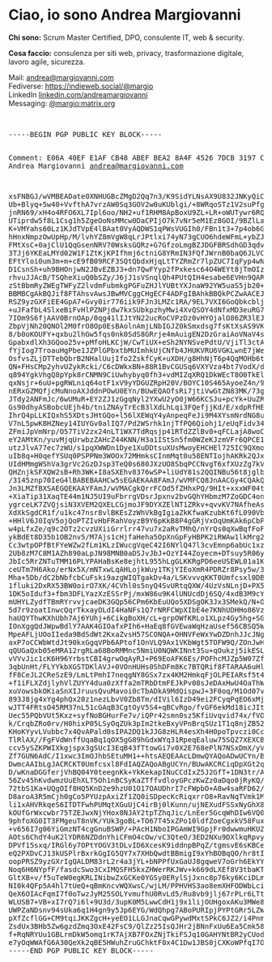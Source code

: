<h1>Ciao, io sono <strong>Andrea Margiovanni</strong></h1>
<p><strong>Chi sono:</strong> Scrum Master Certified, DPO, consulente IT, web & security.</p>
<p><strong>Cosa faccio:</strong> consulenza per siti web, privacy, trasformazione digitale, lavoro agile, sicurezza.</p>
<p class="lead">
  Mail: <a href="mailto:andrea@margiovanni.com">andrea@margiovanni.com</a><br />
  Fediverse: <a href="https://indieweb.social/@margio" rel="me">https://indieweb.social/@margio</a><br />
  LinkedIn <a href="https://www.linkedin.com/in/andreamargiovanni/">linkedin.com/andreamargiovanni</a><br />
  Messaging: <a href="https://matrix.to/#/@margio:matrix.org">@margio:matrix.org</a>
</p>
<br />
<pre>
-----BEGIN PGP PUBLIC KEY BLOCK-----
  
Comment: E06A 40EF E1AF CB48 ABEF  BEA2 8A4F 4526 7DCB 3197
Comment: Andrea Margiovanni <andrea@margiovanni.com>

xsFNBGJ/wVMBEADate0XNHUGBcZMgD2Qq7n3/K9SidYLNsAX9U832JNKyQiCTHAv
Ub+Blyq+5w40+VvfthA7vrzAW0Sq3GOV2w0uKUblgi/+8WRqoSTz1V2suPfg3H+2
jnRN69/xH4o4RFO6XL7Ipl6oo/NH2+uf1RHM8ApBoxU9ZL+LR+oWUTywr6RQzTzr
UTiprdw5f8L1Csg1h5ZgeOoNsMMcw0DaCPIjO7k7vNr5eM1Ez8GOI/9BZlLa4AK0
K+VMYahs60Lz1KJdTVpE4lBAat0VyAQDWS1qPWsVUGIh0/FBn1t3+7p4ob6GoPIr
hHnxNmpzOwUpHp/M/lvhYZ8mVgW8qLrJPtlxi74yN73gCUO6hdeWFmL+ybZJ8Hrf
FMtXsC+0ajClU1QqGsenNRV70WsksGQRz+G7GfzoLmgBZJDGFBRSdhGD3qdvq3F6
3TJj6YKEaLMYd02W1F1ZtKjKPIfhmj6ctniG8YRmIN3FQfJWrnB0baQ6JLVCEMEj
EFtYloi0um3m+m+cE9fB09RCF3SQtQbdxHjqLtTYZRmZr7lpZUC7IqFyp4wNqXOb
D1CsnSh+uh9BHOnjwN2JBvEZBJ3+dn7QwFYyp2fPxkesc64O4WEYt8jTmOIza3Hp
rhvuJJAcB/TSQheXiuQ0bSZy/J6jJ1sVSnqlQh4PUtQIH4esabe6EVHn9QARAQAB
zStBbmRyZWEgTWFyZ2lvdmFubmkgPGFuZHJlYUBtYXJnaW92YW5uaS5jb20+wsGR
BBMBCgAkBQJif8FTAhsvAwsJBwMVCggCHgECF4ADFgIBAhkBBQkPCZwAACEJEIpP
RSZ9yzGXFiEE4GpA7+Gvy0ir776iik9FJn3LMZc1RA/9EL7VXI6GoQbkcblj8bm7
+uJFafbL4SlxeBiFvHlPZNPjdw7kxSUbkpzhyMwi4XvQSOY4dNfxMD3euRG7MhTC
7IOm9S6fjAAV0BrnOAp/0qg41lIJtYN22ucRoCVPzDz0vHYOjalO86ZR3lEJ/jDW
ZbpVjNh20QNOl2M0frO8Op0EsBAolnAmjLNbIGJZ0kSmxdsg7fsKtXsAS9VKTZ9T
8/b0oKOUFY+qxbu2lhGw5fqs0nk0SdS8GRrje4mAuigEN2DzGraiAoVNaV4sgpcl
GpabxdlXh3GQoo25v+pMfoHLKCjW/CwTiUX+eSh2NYNSvePdtU/VjiTl3ctAJMcv
fYjIog7TroauHgPbe1JZPlGPbxtbMUImhkUjCNfb4JHUKVRU6VGKLwnE7jWerYJ1
OsfvsZLjDTTebQbrB2NHalUujIfo2ZskfCyK+uXDH/g8HhNjT6p4QqMOHb6tgrR+
QN+FHsCMp2yhvUZykRcki/C6cDWkxBN+88R1BvCGUSq6VXYVza4bt7VodX/daVJq
q894YgkVhgQ8pYpk8rCNMN9CiUwhybyq0fh3+vdMIZqXRQ1DkWEcT8O0TkElIVs2
qxNsjr+6uU+pgRWLniq64otF1xV9yYDGUZRpH20V/BOYC10S465AyoeZ4n/9/nkV
nERxGZMQfjcMuNnoAXJddnPOwU0EYn/BUwEQAOfsRi7jtiVwGtZN83MK/73gnuig
JTdy2ANFmJc/6wUMuR+EY2ZJ1zGgqNyl2YXwU2yO0jW66KCSJu+pcYk+UuZRITvJ
Gs90dhyASBobcUEjh4b/tniZNAyTrEcB3lXdLhLqi3FQefjjKd/E/xdpRfHEOCEE
IhrQ4pLLKIQxhS5XDtsJHtGQo+l56lXEWqY4yAnpeqFeJi9M4XYsmNrdNG8u043Q
V7nL5pwK8HZNey14IUYGv0alIQ7/Pd2WSrhk1njTfPQ6Qiohj1/eUqFidv34rlfG
ZFmiJpVmNrp/O57TiV2zx24nLT1WX7TdRqsjp41RTdZZlBv0+qFCLajA8woC/ARf
eY2AMtKn/yuvMjqUrwbzZAHcZ44KNN/H3a1IStSn5fm0WZeKJzmVFr6QPCE1meAW
utzJlvA77ec7zWU/s1pqXWWDn1Dye1XuDDtsuXUsMwoyEHCHEl725IC9QXmoI1l2
uIb8q+H0qefYSUq0PSPPNm3WOOx72MHmksCInmMqt0u58ENTIojhAKRk2QJxdBlz
UIdHMmgWShVa3grVc2GzDJsp3TeQ0s680JXzUO8SbqPCCNvgT6xfXUzZg7kVeSND
QHZnjkSFXQW2sB+Rh3WK+I8aSXEhv8376wSP+liUdY81s2QQINBu56t8jglbDqTt
/3145znp70IeG4lBABEBAAHCw5sEGAEKAA8FAmJ/wVMFCQ8JnAACGy4CQAkQik9F
Jn3LMZfBXSAEGQEKAAYFAmJ/wVMACgkQrrFCOd5fZHhxPQ/9HIt+xxxWF04ti96c
+XiaTip31XaqTE44m1NJ5UI9uFbrrgVDsrJpxnv2bvGQhYHbmzM7ZoGDC4onYS80
ygrceLK7ZVQjsiN3XVEM2QXELCGjmoJF9DYXZElNT1ZRkv+qvvKV7NAfheAsCKoU
XdXkSgdCR1f/u1kc47nsr8vlBKEsZzWhVkBgIgiaZkKfwaKzubKt6fL090VbhPS7
+HHlV6J0IqV5ojQoPTZIvHbFRahVoyzB9Y6pKkB8P4gGRjVxOqUmKAk6pCbPw1Bo
w4pLfxZe/q9c2OTz2cvzUXiiGrrlrr47vu7x2aRvTMhQ/nYrQs0qXwBqfFoFJAEP
ykBdEt8D35b1OB2nv5/M7Ajs1cHjfaHeha5OpXnGpFyHBPK2iRWAw1lkMrg2tUs4
Cc3wtpOPfBtFYeWZw2fLm1KLzIWucgVqeC42I6NYlQ47l3cvEmnp6abUc1xzebw0
2Ub8zM7C8M1AZh890aLpJN98MNB0aDSJvJbJ+OzYI44Zoyecm+DTsuy5R06yLOW/
JbIc5RrZNTuTMM16PLYPAHaBsKe8ejhtL955hLgGLKKRgPD6eeUSEWL01a1KtiWs
ceUTm7H6Ako/erNx5X/mNTxwLqAHLojkWuy1TKjYIEoXmR4PDRZr8Psy5w/3RHz+
Mha+5Db/dC2bNbfcbCuFski9azgWIQTgakDv4a/LSKvvvqKKT0Umfcsxl0DBEACt
1fluki2DxRX53BW0oirO7XK/4CVhl0s5nyQ4SvURtqQXW/4UzVsNLnjD+PX5WDPS
1DK5oIduf3+fbm3DFLYazXzESSrPj/mxW86u9K4lUNUcdDj6SQ/4xdB3M9cY8zZ7
mUHYLZydfTBmRYrvvjcaeDK3GQp56CPm6KbEuUQo5XDSgOK3Jx3SMekQ/N+ODlHo
5d7r9zoatInwcQqrTkxayOLdI4HaNFs1Q7rNRFCWpXIbE4e7KNhUDHHo86VzcM7G
haUQYThwKXhUbh7Aj6YUhj+6CikgBoXH/cL+grpOWfKRLo1XLpz4Gy5hg+SGO9WQ
IOnXggQdJWpwBdlY7AAK4GIOafxPIh6+HaEq8fGVEwaWqHzaUsef56CBSQ5WAzTZ
MpeAFLjUOoIIeda9BdSdWt2KxaZvsH57SCONQA+OHNVFeWxYwDZDnhJJcJNguB1Y
axP7oCCWbWtdJt90kxGgqVPb6APtof1OnVLQ9Ax1VKbWgt5TOFW9Q/ZOnJwHVXMu
qQUGaQxb05eMRA12rgRLa68BoRMMnc5NmiU0NQWKINnt3Su+qOukzj5ikESLLCOz
vVVvJic1cK6H96YrbstCBI4grwOqAyRJ+P69EoAFK6Es/POFhcMJZp5W07ZfIb4C
3qbUnHt/FLYYkbXGSTDKlAVJ+0VOnHUHs0ShDFm8Kc7BTQRif8FTARAA6uHlcUR/
fF8CeJL2CReSzE9/LmLtPmhI7neqgNY8GSx7zx4KM2HmkqFjOLPEIARsf5t4O6Vn
+f1iFLXZdjlyhVlZUYY4dua0zXffa2mTRbDtmFEJkPv08sJeDAxHwU4OaThWvBF3
xuVowsbkOKiaSnXIJruusQvuMavoi0cTbADkA9MdQispwJ+3F0oq/M1Od07vg0JW
893J8jg4xYg4phQx20z1nezLbvV0Zb8Tm/dIVil6IzD49ei2FCyqPqEO6xMjqbum
wJTT4FRtsO45RM37nL51cGAqB3CgtOyV5S4+qBCvRgo/fvGF6ekMd18icJIt1cBB
Uec55PQbVUt5Kxz+syfNoBGHurFe7v/iQPr42smn0sz5KfiUvqvid74x/fVOtVhh
k/CrqbZRo0rv/H0hixP05LSyOqZUk3pIm2tkeBxyVPnBrqSUz1T1q8njZB52uJn4
KHoKYyvLVubbc7x4QvAPald0sIPA2DQ1kJJG8zHLR4esXh4H0poTpvczi0CcKlKe
TlRlAX//FgFVdWnffUqaBq1qOX5gG89hGdxWYq31RpeqEaluw75SQZ7XEXCBmxcB
ccv5ySZKPWIXkgjspx3gSUcI3EqB43fTtowGi7v0X2E768ePlN7NSxDmX/yVUe65
Zf7GUN6AdC/I1xwc3ImOJhbSEtuMH1++htsAEQEAAcLDmwQYAQoADwUCYn/BUwUJ
DwmcAAIbLgJACRCKT0Umfcsxl8FdIAQZAQoABgUCYn/BUwAKCRCiqDpXGt2qjwBv
D/wKnaDGGferjVhBQ04Y0teegnKk+YkKekapINuCCdIxZ5J2GfT+1DN3tr/AOi5n
56Zv45hKvdwmzUuEhXLT5Oh1nBCSyKaZTffvdloyGPczKwZz0aDqo0jRyKQ/edCI
72tbS1Ka+UQgOIf8HQ5KnD2e9hzU01O17OAUDhrI7cFWpbO+A8w4saRFD62/crOS
D8aroA3R5mCjh0gCo5PYUzpAxiZf1ZQ0iSDpecKcRiqxrrO8+RavNqTVmk1M9Wmo
li1xAHVRkqeS6ITDTFwhPUMqtXGuUjC4irBj0lKunn/ujNEXudFSSxNyGhX81LZO
kOUfGrWxcwbr75TZEJwxNjYHox8NJAY2tpTZhqJic/LnEer5GcqWhDIw6VQ0pnr1
9phfoXG0IT3FMgeuT8nVK/YUk3goBL+TO67T45xZPo10ldfZoeCgxkV58FuxxCvb
+v656I7g06YiGmzNT4cgGnuBSWP/+PAcH1NboIPGAmWI9GpjFr0dwwmuHKUZkueb
AOts6ChdY4uK2lYDR6NZDdnYhiCFmO4cOw/vC3QteO/3ED2NXu9DXlkqRpvyDgwj
DPVf15sxq/IRGl6y7OPtYOGV3tDLvID6XcesK9iddnpBPqZ/tgmsvE6sKBCex1Nr
eQ2PXDvCJ13kUSPlrBxrkGgIG5QY7x7XHbQwdtBBmigI9xYhBOBqQO/hr8tIq+++
oopPRSZ9yzGXrIgQALDM83rL2r4a3jYL+bNPPfUxGaUJ8gqweV7oGrh6EkYY18Rq
Noq6H6NYpfF/fasdcSwo3CxIMQSFH5kxZHWerRKJWv+k669dLXEf8V3tbaKTG0UD
GltXB+v/f5uTeW0egKRLINibwZxGCKe0YGSy0ERylSjJxnc8p76ky6KciDLm+8B1
NI0k4QFp5A4hl7tUeQ+qBmKncvWQXwsC/wjLM/PPHVHS3ao8emXHFODWbLciKTD/
QeX6OIAcFqmI7f0oTwzJyM25SOLYvmufhU0RvLd5/Ru8vb9jlj67rPLr6LTtZR2k
WLUSB7+VB+xI7rQ7i6l+9U3d/3upK0M5LwwCdH1j9x1lijOUHgoxAKu3MWe8sjQM
UWPZaNDsnv94sUka6q1H4gn9y5Jp6EYG/WdQhpg7ABoPURIpjPYPtGRr5LZWxIrQ
pXfZcflGG+CM9tqiJKKZgcH+yeEO1LLGJnaCqwGPywdMxtSPkC6JZ2/i4Pnm4Fuq
ZsdUx3BHb5Zw6gzdZmq3OxE42FsC9/QlZz25IsQJHr2jBNnFxUu6Ea5Cmk58xv5z
f+RqNRYUu1GBLrmDkW5omq1rK7AjXB7FOxZNjTkiFSJq10GAHYNtBR2yCUodvMu1
e7yOqWWAfG6A30QeXk2qBE5HWuhZruGChktF0x4C1Dw1JBS0jCXKoWPfqI7O
=qJ+l
-----END PGP PUBLIC KEY BLOCK-----
  </pre>
